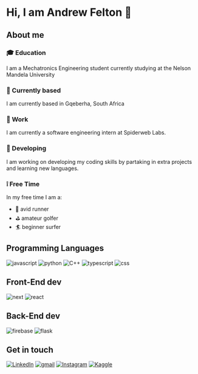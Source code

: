 # Hi, I am Andrew Felton 👋

## About me

### :mortar_board: Education

I am a Mechatronics Engineering student currently studying at the Nelson Mandela University

### :round_pushpin: Currently based

I am currently based in Gqeberha, South Africa

### :office: Work

I am currently a software engineering intern at Spiderweb Labs.

### :construction: Developing

I am working on developing my coding skills by partaking in extra projects and learning new languages.

### :grey_exclamation: Free Time

In my free time I am a:

- :running: avid runner
- :golf: amateur golfer  
- :surfer: beginner surfer

## Programming Languages

![javascript](https://img.shields.io/badge/JavaScript-323330?style=for-the-badge&logo=javascript&logoColor=F7DF1E)
![python](https://img.shields.io/badge/Python-3776AB?style=for-the-badge&logo=python&logoColor=white)
![C++](https://img.shields.io/badge/C++-00599C?style=for-the-badge&logo=c++&logoColor=white)
![typescript](https://img.shields.io/badge/TypeScript-3178C6?style=for-the-badge&logo=typescript&logoColor=white)
![css](https://img.shields.io/badge/CSS3-1572B6?style=for-the-badge&logo=css3&logoColor=white)

## Front-End dev

![next](https://img.shields.io/badge/Next-000000?style=for-the-badge&logo=nextdotjs&logoColor=FFFFFF)
![react](https://img.shields.io/badge/React-20232A?style=for-the-badge&logo=react&logoColor=61DAFB)

## Back-End dev

![firebase](https://img.shields.io/badge/Firebase-ffaa00?style=for-the-badge&logo=Firebase&logoColor=white)
![flask](https://img.shields.io/badge/Flask-ffaa00?style=for-the-badge&logo=Flask&logoColor=white)

## Get in touch

[![LinkedIn](https://img.shields.io/badge/Linked_In-0077B5?style=for-the-badge&logo=LinkedIn&logoColor=white)](https://www.linkedin.com/in/feltonandrew/)
[![gmail](https://img.shields.io/badge/Gmail-D14836?style=for-the-badge&logo=Gmail&logoColor=white)](mailto:feltona6@gmail.com)
[![Instagram](https://img.shields.io/badge/Instagram-E4405F?style=for-the-badge&logo=instagram&logoColor=white)](https://www.instagram.com/andrew.felton/)
[![Kaggle](https://img.shields.io/badge/Kaggle-ffaa00?style=for-the-badge&logo=Kaggle&logoColor=white)](https://www.kaggle.com/andrewfelton)

<!---
AndrewFelton23/AndrewFelton23 is a ✨ special ✨ repository because its `README.md` (this file) appears on your GitHub profile.
You can click the Preview link to take a look at your changes.
--->
